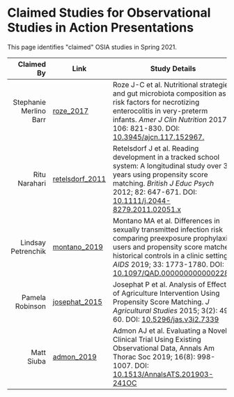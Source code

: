 # Claimed Studies for Observational Studies in Action Presentations

This page identifies "claimed" OSIA studies in Spring 2021.

Claimed By | Link | Study Details
---------------------: | ----- | -----------------------------------------------------------------------------------
Stephanie Merlino Barr | [roze_2017](https://github.com/THOMASELOVE/500-2021/blob/master/osia/claims/pdf/roze_2017.pdf) | Roze J-C et al. Nutritional strategies and gut microbiota composition as risk factors for necrotizing enterocolitis in very-preterm infants. *Amer J Clin Nutrition* 2017; 106: 821-830. DOI: [10.3945/ajcn.117.152967.](https://doi.org/10.3945/ajcn.117.152967.)
Ritu Narahari | [retelsdorf_2011](https://github.com/THOMASELOVE/500-2021/blob/master/osia/claims/pdf/retelsdorf_2011.pdf) | Retelsdorf J et al. Reading development in a tracked school system: A longitudinal study over 3 years using propensity score matching. *British J Educ Psych* 2012; 82: 647-671. DOI: [10.1111/j.2044-8279.2011.02051.x](https://doi.org/10.1111/j.2044-8279.2011.02051.x)
Lindsay Petrenchik | [montano_2019](https://github.com/THOMASELOVE/500-2021/blob/master/osia/claims/pdf/montano_2019.pdf) | Montano MA et al. Differences in sexually transmitted infection risk comparing preexposure prophylaxis users and propensity score matched historical controls in a clinic setting. *AIDS* 2019; 33: 1773-1780. DOI: [10.1097/QAD.0000000000002281](https://doi.org/10.1097/QAD.0000000000002281)
Pamela Robinson | [josephat_2015](https://github.com/THOMASELOVE/500-2021/blob/master/osia/claims/pdf/josephat_2015.pdf) | Josephat P et al. Analysis of Effects of Agriculture Intervention Using Propensity Score Matching. *J Agricultural Studies* 2015; 3(2): 49-60. DOI: [10.5296/jas.v3i2.7339](https://doi.org/10.5296/jas.v3i2.7339)
Matt Siuba | [admon_2019](https://github.com/THOMASELOVE/500-2021/blob/master/osia/claims/pdf/admon_2019.pdf) | Admon AJ et al. Evaluating a Novel Clinical Trial Using Existing Observational Data, Annals Am Thorac Soc 2019; 16(8): 998-1007. DOI: [10.1513/AnnalsATS.201903-241OC](https://doi.org/10.1513/AnnalsATS.201903-241OC)
